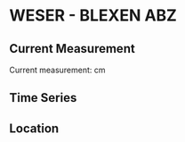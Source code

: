 # WESER - BLEXEN ABZ

## Current Measurement

Current measurement: <Value topic="rivers/pegel-online/WESER/BLEXEN_ABZ/measurementValue"/> cm

## Time Series

<TimeSeries topic="rivers/pegel-online/WESER/BLEXEN_ABZ/measurementValue" period="week" />

## Location

<WorldMap>
  <Marker lat="53.51758038460683" lon="8.537411727150166" labelTopic="rivers/pegel-online/WESER/BLEXEN_ABZ" />
</WorldMap>
